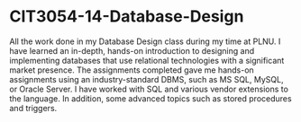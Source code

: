 # CIT3054-14-Database-Design
All the work done in my Database Design class during my time at PLNU. I have learned an in-depth, hands-on introduction to designing and implementing databases that use relational technologies with a significant market presence. The assignments completed gave me hands-on assignments using an industry-standard DBMS, such as MS
SQL, MySQL, or Oracle Server. I have worked with SQL and various vendor extensions to the language. In addition, some advanced topics such as stored procedures and
triggers.
